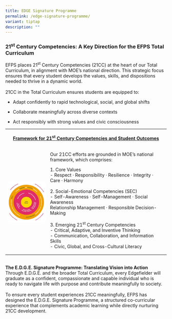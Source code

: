 ```yaml
---
title: EDGE Signature Programme
permalink: /edge-signature-programme/
variant: tiptap
description: ""
---
```

<h3><strong>21<sup>st</sup> Century Competencies: A Key Direction for the EFPS Total Curriculum</strong></h3>
<p></p>
<p>EFPS places 21<sup>st</sup> Century Competencies (21CC) at the heart of
our Total Curriculum, in alignment with MOE’s national direction. This
strategic focus ensures that every student develops the values, skills,
and dispositions needed to thrive in a dynamic world.
<br>
<br>21CC in the Total Curriculum ensures students are equipped to:</p>
<ul data-tight="true" class="tight">
<li>
<p>Adapt confidently to rapid technological, social, and global shifts</p>
</li>
<li>
<p>Collaborate meaningfully across diverse contexts</p>
</li>
<li>
<p>Act responsibly with strong values and civic consciousness</p>
</li>
</ul>
<p></p>
<table style="minWidth: 50px">
<colgroup>
<col>
<col>
</colgroup>
<tbody>
<tr>
<th rowspan="1" colspan="2">
<p><strong><u>Framework for 21<sup>st</sup> Century Competencies and Student Outcomes</u></strong>
</p>
</th>
</tr>
<tr>
<td rowspan="1" colspan="1">
<p></p>
<div class="isomer-image-wrapper">
<img style="width: 100%" height="auto" width="100%" alt="" src="/images/Picture2.jpg">
</div>
</td>
<td rowspan="1" colspan="1">
<p>Our 21CC efforts are grounded in MOE’s national framework, which comprises:
<br>
</p>
<p>1. Core Values
<br>- Respect · Responsibility · Resilience · Integrity · Care · Harmony
<br>
<br>2. Social-Emotional Competencies (SEC)
<br>- Self-Awareness · Self-Management · Social Awareness
<br>Relationship Management · Responsible Decision-Making
<br>
<br>3. Emerging 21<sup>st</sup> Century Competencies
<br>- Critical, Adaptive, and Inventive Thinking
<br>- Communication, Collaboration, and Information Skills
<br>- Civic, Global, and Cross-Cultural Literacy</p>
</td>
</tr>
</tbody>
</table>
<p>
<br><strong>The E.D.G.E. Signature Programme: Translating Vision into Action</strong>
<br>Through E.D.G.E. and the broader Total Curriculum, every Edgefielder will
graduate as a confident, compassionate and capable individual who is ready
to navigate life with purpose and contribute meaningfully to society.
<br>
<br>To ensure every student experiences 21CC meaningfully, EFPS has designed
the E.D.G.E. Signature Programme, a structured co-curricular experience
that complements academic learning while directly nurturing 21CC development.</p>